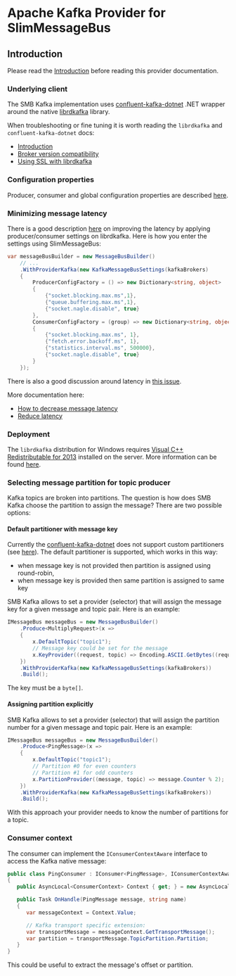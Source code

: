 # Apache Kafka Provider for SlimMessageBus

## Introduction

Please read the [Introduction](intro.md) before reading this provider documentation.

### Underlying client

The SMB Kafka implementation uses [confluent-kafka-dotnet](https://github.com/confluentinc/confluent-kafka-dotnet) .NET wrapper around the native [librdkafka](https://github.com/edenhill/librdkafka) library.

When troubleshooting or fine tuning it is worth reading the `librdkafka` and `confluent-kafka-dotnet` docs:

* [Introduction](https://github.com/edenhill/librdkafka/blob/master/INTRODUCTION.md)
* [Broker version compatibility](https://github.com/edenhill/librdkafka/wiki/Broker-version-compatibility)
* [Using SSL with librdkafka](https://github.com/edenhill/librdkafka/wiki/Using-SSL-with-librdkafka)

### Configuration properties

Producer, consumer and global configuration properties are described [here](https://github.com/edenhill/librdkafka/blob/master/CONFIGURATION.md).

### Minimizing message latency

There is a good description [here](https://github.com/edenhill/librdkafka/wiki/How-to-decrease-message-latency) on improving the latency by applying producer/consumer settings on librdkafka. Here is how you enter the settings using SlimMessageBus:

```cs
var messageBusBuilder = new MessageBusBuilder()
	// ...
	.WithProviderKafka(new KafkaMessageBusSettings(kafkaBrokers)
	{
		ProducerConfigFactory = () => new Dictionary<string, object>
		{
			{"socket.blocking.max.ms",1},
			{"queue.buffering.max.ms",1},
			{"socket.nagle.disable", true}
		},
		ConsumerConfigFactory = (group) => new Dictionary<string, object>
		{
			{"socket.blocking.max.ms", 1},
			{"fetch.error.backoff.ms", 1},
			{"statistics.interval.ms", 500000},
			{"socket.nagle.disable", true}
		}
	});
```
There is also a good discussion around latency in [this issue](https://github.com/confluentinc/confluent-kafka-dotnet/issues/89).

More documentation here:
* [How to decrease message latency](https://github.com/edenhill/librdkafka/wiki/How-to-decrease-message-latency)
* [Reduce latency](https://github.com/confluentinc/confluent-kafka-dotnet/wiki/Producing-messages#reduce-latency)

### Deployment

The `librdkafka` distribution for Windows requires [Visual C++ Redistributable for 2013](https://www.microsoft.com/en-US/download/details.aspx?id=40784) installed on the server. More information can be found [here](https://www.microsoft.com/en-US/download/details.aspx?id=40784).

### Selecting message partition for topic producer

Kafka topics are broken into partitions. The question is how does SMB Kafka choose the partition to assign the message?
There are two possible options:

#### Default partitioner with message key

Currently the [confluent-kafka-dotnet](https://github.com/confluentinc/confluent-kafka-dotnet) does not support custom partitioners (see [here](https://github.com/confluentinc/confluent-kafka-dotnet/issues/343)). 
The default partitioner is supported, which works in this way:
* when message key is not provided then partition is assigned using round-robin,
* when message key is provided then same partition is assigned to same key

SMB Kafka allows to set a provider (selector) that will assign the message key for a given message and topic pair. Here is an example:

```cs
IMessageBus messageBus = new MessageBusBuilder()
	.Produce<MultiplyRequest>(x => 
	{
		x.DefaultTopic("topic1");
		// Message key could be set for the message
		x.KeyProvider((request, topic) => Encoding.ASCII.GetBytes((request.Left + request.Right).ToString()));
	})
	.WithProviderKafka(new KafkaMessageBusSettings(kafkaBrokers))
	.Build();

```

The key must be a `byte[]`. 

#### Assigning partition explicitly

SMB Kafka allows to set a provider (selector) that will assign the partition number for a given message and topic pair. Here is an example:

```cs
IMessageBus messageBus = new MessageBusBuilder()
	.Produce<PingMessage>(x =>
	{
		x.DefaultTopic("topic1");
		// Partition #0 for even counters
		// Partition #1 for odd counters
		x.PartitionProvider((message, topic) => message.Counter % 2);
	})
	.WithProviderKafka(new KafkaMessageBusSettings(kafkaBrokers))
	.Build();
```

With this approach your provider needs to know the number of partitions for a topic.

### Consumer context

The consumer can implement the `IConsumerContextAware` interface to access the Kafka native message:

```cs
public class PingConsumer : IConsumer<PingMessage>, IConsumerContextAware
{
   public AsyncLocal<ConsumerContext> Context { get; } = new AsyncLocal<ConsumerContext>();

   public Task OnHandle(PingMessage message, string name)
   {
      var messageContext = Context.Value;

      // Kafka transport specific extension:
      var transportMessage = messageContext.GetTransportMessage();
      var partition = transportMessage.TopicPartition.Partition;
   }
}
```

This could be useful to extract the message's offset or partition.
